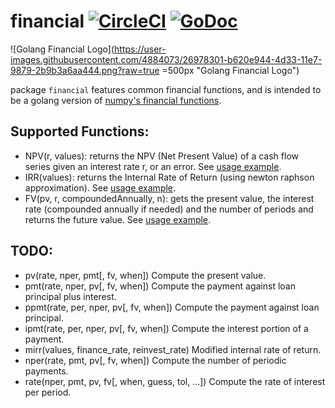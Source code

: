 # financial [![CircleCI](https://circleci.com/gh/orcaman/financial.svg?style=svg)](https://circleci.com/gh/orcaman/financial) [![GoDoc](https://godoc.org/github.com/orcaman/financial?status.svg)](https://godoc.org/github.com/orcaman/financial)

![Golang Financial Logo](https://user-images.githubusercontent.com/4884073/26978301-b620e944-4d33-11e7-9879-2b9b3a6aa444.png?raw=true =500px "Golang Financial Logo")

package `financial` features common financial functions, and is intended to be a golang version of [numpy's financial functions](https://docs.scipy.org/doc/numpy/reference/routines.financial.html).

## Supported Functions:
- NPV(r, values): returns the NPV (Net Present Value) of a cash flow series given an interest rate r, or an error. See [usage example](https://godoc.org/github.com/orcaman/financial#example-NPV).
- IRR(values): returns the Internal Rate of Return (using newton raphson approximation). See [usage example](https://godoc.org/github.com/orcaman/financial#example-IRR).
- FV(pv, r, compoundedAnnually, n): gets the present value, the interest rate (compounded annually if needed) and the number of periods and returns the future value. See [usage example](https://godoc.org/github.com/orcaman/financial#example-fv).

## TODO:
- pv(rate, nper, pmt[, fv, when])	Compute the present value.
- pmt(rate, nper, pv[, fv, when])	Compute the payment against loan principal plus interest.
- ppmt(rate, per, nper, pv[, fv, when])	Compute the payment against loan principal.
- ipmt(rate, per, nper, pv[, fv, when])	Compute the interest portion of a payment.
- mirr(values, finance_rate, reinvest_rate)	Modified internal rate of return.
- nper(rate, pmt, pv[, fv, when])	Compute the number of periodic payments.
- rate(nper, pmt, pv, fv[, when, guess, tol, ...])	Compute the rate of interest per period.